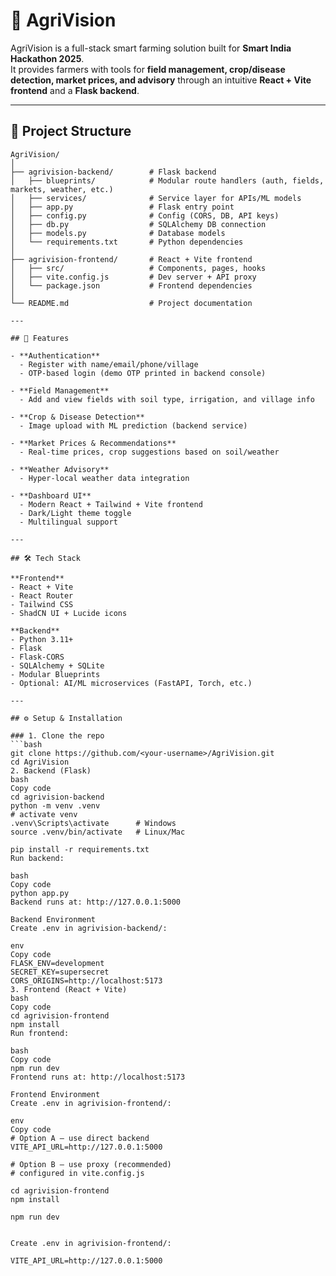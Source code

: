 # 🌱 AgriVision

AgriVision is a full-stack smart farming solution built for **Smart India Hackathon 2025**.  
It provides farmers with tools for **field management, crop/disease detection, market prices, and advisory** through an intuitive **React + Vite frontend** and a **Flask backend**.

---

## 📂 Project Structure

```text
AgriVision/
│
├── agrivision-backend/        # Flask backend
│   ├── blueprints/            # Modular route handlers (auth, fields, markets, weather, etc.)
│   ├── services/              # Service layer for APIs/ML models
│   ├── app.py                 # Flask entry point
│   ├── config.py              # Config (CORS, DB, API keys)
│   ├── db.py                  # SQLAlchemy DB connection
│   ├── models.py              # Database models
│   └── requirements.txt       # Python dependencies
│
├── agrivision-frontend/       # React + Vite frontend
│   ├── src/                   # Components, pages, hooks
│   ├── vite.config.js         # Dev server + API proxy
│   └── package.json           # Frontend dependencies
│
└── README.md                  # Project documentation

---

## 🚀 Features

- **Authentication**
  - Register with name/email/phone/village
  - OTP-based login (demo OTP printed in backend console)

- **Field Management**
  - Add and view fields with soil type, irrigation, and village info

- **Crop & Disease Detection**
  - Image upload with ML prediction (backend service)

- **Market Prices & Recommendations**
  - Real-time prices, crop suggestions based on soil/weather

- **Weather Advisory**
  - Hyper-local weather data integration

- **Dashboard UI**
  - Modern React + Tailwind + Vite frontend
  - Dark/Light theme toggle
  - Multilingual support

---

## 🛠️ Tech Stack

**Frontend**
- React + Vite
- React Router
- Tailwind CSS
- ShadCN UI + Lucide icons

**Backend**
- Python 3.11+
- Flask
- Flask-CORS
- SQLAlchemy + SQLite
- Modular Blueprints
- Optional: AI/ML microservices (FastAPI, Torch, etc.)

---

## ⚙️ Setup & Installation

### 1. Clone the repo
```bash
git clone https://github.com/<your-username>/AgriVision.git
cd AgriVision
2. Backend (Flask)
bash
Copy code
cd agrivision-backend
python -m venv .venv
# activate venv
.venv\Scripts\activate      # Windows
source .venv/bin/activate   # Linux/Mac

pip install -r requirements.txt
Run backend:

bash
Copy code
python app.py
Backend runs at: http://127.0.0.1:5000

Backend Environment
Create .env in agrivision-backend/:

env
Copy code
FLASK_ENV=development
SECRET_KEY=supersecret
CORS_ORIGINS=http://localhost:5173
3. Frontend (React + Vite)
bash
Copy code
cd agrivision-frontend
npm install
Run frontend:

bash
Copy code
npm run dev
Frontend runs at: http://localhost:5173

Frontend Environment
Create .env in agrivision-frontend/:

env
Copy code
# Option A — use direct backend
VITE_API_URL=http://127.0.0.1:5000

# Option B — use proxy (recommended)
# configured in vite.config.js

cd agrivision-frontend
npm install

npm run dev


Create .env in agrivision-frontend/:

VITE_API_URL=http://127.0.0.1:5000


